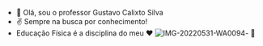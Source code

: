 - :punch:  Olá, sou o professor Gustavo Calixto Silva
- :v:  Sempre na busca por conhecimento! 
- Educação Física é a disciplina do meu :heart:
![IMG-20220531-WA0094](https://user-images.githubusercontent.com/115187306/194411007-60263311-6366-4113-8030-993209190837.jpg)- :star2:

